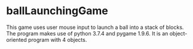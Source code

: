 # ballLaunchingGame
This game uses user mouse input to launch a ball into a stack of blocks. The program makes use of python 3.7.4 and pygame 1.9.6. It is an object-oriented program with 4 objects. 

